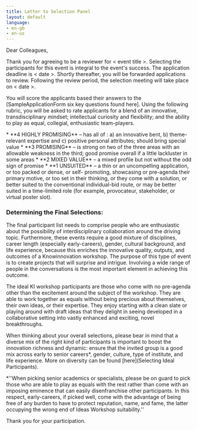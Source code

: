 ```yaml
---
title: Letter to Selection Panel
layout: default
language:
- en-gb
- en-us
---
```

Dear Colleagues,
<p>
Thank you for agreeing to be a reviewer for < event title >. Selecting the participants for this event is integral to the event's success. The application deadline is < date >. Shortly thereafter, you will be forwarded applications to review. Following the review period, the selection meeting will take place on < date >.  
<p>
You will score the applicants based their answers to the [SampleApplicationForm six key questions found here]. Using the following rubric, you will be asked to rate applicants for a blend of an innovative, transdisciplinary mindset; intellectual curiosity and flexibility; and the ability to play as equal, collegial, enthusiastic team-players.
<p>
 * **4 HIGHLY PROMISING** – has all of : a) an innovative bent, b) theme-relevant expertise and c) positive personal attributes; should bring special value
 * **3 PROMISING** – is strong on two of the three areas with an allowable weakness in the third; good promise overall if a little lackluster in some areas
 * **2 MIXED VALUE** – a mixed profile but not without the odd sign of promise
 * **1 UNSUITED** – a thin or an uncompelling application, or too packed or dense, or self- promoting, showcasing or pre-agenda their primary motive, or too set in their thinking, or they come with a solution, or better suited to the conventional individual-bid route, or may be better suited in a time-limited role (for example, provocateur, stakeholder, or virtual poster slot).

### Determining the Final Selections:
The final participant list needs to comprise people who are enthusiastic about the possibility of interdisciplinary collaboration around the driving topic. Furthermore, these events require a good mixture of disciplines, career length (especially early-careers), gender, cultural background, and life experience, because this enriches the innovative quality, outputs, and outcomes of a Knowinnovation workshop. The purpose of this type of event is to create projects that will surprise and intrigue. Involving a wide range of people in the conversations is the most important element in achieving this outcome.
<p>
The ideal KI workshop participants are those who come with no pre-agenda other than the excitement around the subject of the workshop. They are able to work together as equals without being precious about themselves, their own ideas, or their expertise. They enjoy starting with a clean slate or playing around with draft ideas that they delight in seeing developed in a collaborative setting into vastly enhanced and exciting, novel breakthroughs.

When thinking about your overall selections, please bear in mind that a diverse mix of the right kind of participants is important to boost the innovation richness and dynamic: ensure that the invited group is a good mix across early to senior careers*, gender, culture, type of institute, and life experience. More on diversity can be found [here](Selecting Ideal Participants).

*''When picking senior academics or specialists, please be on guard to pick those who are able to play as equals with the rest rather than come with an imposing eminence that can easily disenfranchise other participants. In this respect, early-careers, if picked well, come with the advantage of being free of any burden to have to protect reputation, name, and fame, the latter occupying the wrong end of Ideas Workshop suitability.''
<p>
Thank you for your participation.